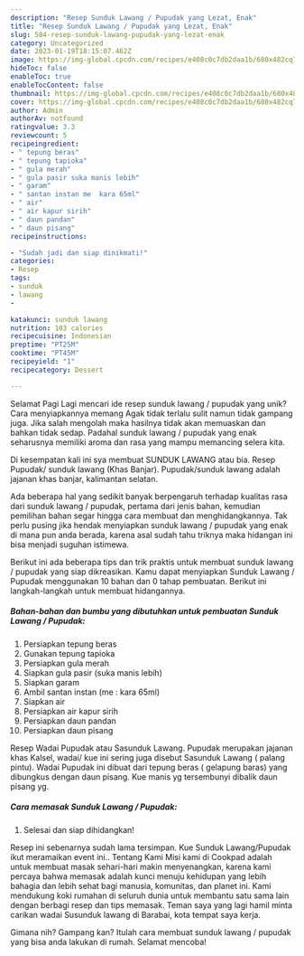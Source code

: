 ```yaml
---
description: "Resep Sunduk Lawang / Pupudak yang Lezat, Enak"
title: "Resep Sunduk Lawang / Pupudak yang Lezat, Enak"
slug: 584-resep-sunduk-lawang-pupudak-yang-lezat-enak
category: Uncategorized
date: 2023-01-19T18:15:07.462Z
image: https://img-global.cpcdn.com/recipes/e408c0c7db2daa1b/680x482cq70/sunduk-lawang-pupudak-foto-resep-utama.jpg
hideToc: false
enableToc: true
enableTocContent: false
thumbnail: https://img-global.cpcdn.com/recipes/e408c0c7db2daa1b/680x482cq70/sunduk-lawang-pupudak-foto-resep-utama.jpg
cover: https://img-global.cpcdn.com/recipes/e408c0c7db2daa1b/680x482cq70/sunduk-lawang-pupudak-foto-resep-utama.jpg
author: Admin
authorAv: notfound
ratingvalue: 3.3
reviewcount: 5
recipeingredient:
- " tepung beras"
- " tepung tapioka"
- " gula merah"
- " gula pasir suka manis lebih"
- " garam"
- " santan instan me  kara 65ml"
- " air"
- " air kapur sirih"
- " daun pandan"
- " daun pisang"
recipeinstructions:

- "Sudah jadi dan siap dinikmati!"
categories:
- Resep
tags:
- sunduk
- lawang
- 

katakunci: sunduk lawang  
nutrition: 103 calories
recipecuisine: Indonesian
preptime: "PT25M"
cooktime: "PT45M"
recipeyield: "1"
recipecategory: Dessert

---
```



Selamat Pagi Lagi mencari ide resep sunduk lawang / pupudak yang unik? Cara menyiapkannya memang Agak tidak terlalu sulit namun tidak gampang juga. Jika salah mengolah maka hasilnya tidak akan memuaskan dan bahkan tidak sedap. Padahal sunduk lawang / pupudak yang enak seharusnya memiliki aroma dan rasa yang mampu memancing selera kita.


Di kesempatan kali ini sya membuat SUNDUK LAWANG atau bia. Resep Pupudak/ sunduk lawang (Khas Banjar). Pupudak/sunduk lawang adalah jajanan khas banjar, kalimantan selatan.

Ada beberapa hal yang sedikit banyak berpengaruh terhadap kualitas rasa dari sunduk lawang / pupudak, pertama dari jenis bahan, kemudian pemilihan bahan segar hingga cara membuat dan menghidangkannya. Tak perlu pusing jika hendak menyiapkan sunduk lawang / pupudak yang enak di mana pun anda berada, karena asal sudah tahu triknya maka hidangan ini bisa menjadi suguhan istimewa.


Berikut ini ada beberapa tips dan trik praktis untuk membuat sunduk lawang / pupudak yang siap dikreasikan. Kamu dapat menyiapkan Sunduk Lawang / Pupudak menggunakan 10 bahan dan 0 tahap pembuatan. Berikut ini langkah-langkah untuk membuat hidangannya.

<!--inarticleads1-->

##### Bahan-bahan dan bumbu yang dibutuhkan untuk pembuatan Sunduk Lawang / Pupudak:

1. Persiapkan  tepung beras
1. Gunakan  tepung tapioka
1. Persiapkan  gula merah
1. Siapkan  gula pasir (suka manis lebih)
1. Siapkan  garam
1. Ambil  santan instan (me : kara 65ml)
1. Siapkan  air
1. Persiapkan  air kapur sirih
1. Persiapkan  daun pandan
1. Persiapkan  daun pisang


Resep Wadai Pupudak atau Sasunduk Lawang. Pupudak merupakan jajanan khas Kalsel, wadai/ kue ini sering juga disebut Sasunduk Lawang ( palang pintu). Wadai Pupudak ini dibuat dari tepung beras ( gelapung baras) yang dibungkus dengan daun pisang. Kue manis yg tersembunyi dibalik daun pisang yg. 

<!--inarticleads2-->

##### Cara memasak Sunduk Lawang / Pupudak:


1. Selesai dan siap dihidangkan!

Resep ini sebenarnya sudah lama tersimpan. Kue Sunduk Lawang/Pupudak ikut meramaikan event ini.. Tentang Kami Misi kami di Cookpad adalah untuk membuat masak sehari-hari makin menyenangkan, karena kami percaya bahwa memasak adalah kunci menuju kehidupan yang lebih bahagia dan lebih sehat bagi manusia, komunitas, dan planet ini. Kami mendukung koki rumahan di seluruh dunia untuk membantu satu sama lain dengan berbagi resep dan tips memasak. Teman saya yang lagi hamil minta carikan wadai Susunduk lawang di Barabai, kota tempat saya kerja. 

Gimana nih? Gampang kan? Itulah cara membuat sunduk lawang / pupudak yang bisa anda lakukan di rumah. Selamat mencoba!
